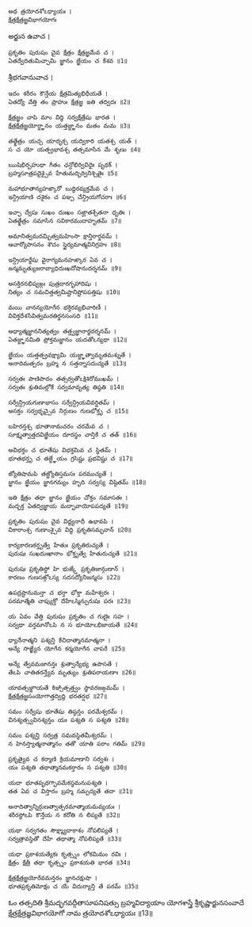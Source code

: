 	అథ త్రయోదశోఽధ్యాయః ।
	క్షేత్రక్షేత్రజ్ఞవిభాగయోగః

అర్జున ఉవాచ ।

	ప్రకృతిం పురుషం చైవ క్షేత్రం క్షేత్రజ్ఞమేవ చ ।
	ఏతద్వేదితుమిచ్ఛామి జ్ఞానం జ్ఞేయం చ కేశవ ॥1॥

శ్రీభగవానువాచ ।

	ఇదం శరీరం కౌన్తేయ క్షేత్రమిత్యభిధీయతే ।
	ఏతద్యో వేత్తి తం ప్రాహుః క్షేత్రజ్ఞ ఇతి తద్విదః ॥2॥

	క్షేత్రజ్ఞం చాపి మాం విద్ధి సర్వక్షేత్రేషు భారత ।
	క్షేత్రక్షేత్రజ్ఞయోర్జ్ఞానం యత్తజ్జ్ఞానం మతం మమ ॥3॥

	తత్క్షేత్రం యచ్చ యాదృక్చ యద్వికారి యతశ్చ యత్ ।
	స చ యో యత్ప్రభావశ్చ తత్సమాసేన మే శృణు ॥4॥

	ఋషిభిర్బహుధా గీతం ఛన్దోభిర్వివిధైః పృథక్ ।
	బ్రహ్మసూత్రపదైశ్చైవ హేతుమద్భిర్వినిశ్చితైః ॥5॥

	మహాభూతాన్యహఙ్కారో బుద్ధిరవ్యక్తమేవ చ ।
	ఇన్ద్రియాణి దశైకం చ పఞ్చ చేన్ద్రియగోచరాః ॥6॥

	ఇచ్ఛా ద్వేషః సుఖం దుఃఖం సఙ్ఘాతశ్చేతనా ధృతిః ।
	ఏతత్క్షేత్రం సమాసేన సవికారముదాహృతమ్ ॥7॥

	అమానిత్వమదమ్భిత్వమహింసా క్షాన్తిరార్జవమ్ ।
	ఆచార్యోపాసనం శౌచం స్థైర్యమాత్మవినిగ్రహః ॥8॥

	ఇన్ద్రియార్థేషు వైరాగ్యమనహఙ్కార ఏవ చ ।
	జన్మమృత్యుజరావ్యాధిదుఃఖదోషానుదర్శనమ్ ॥9॥

	అసక్తిరనభిష్వఙ్గః పుత్రదారగృహాదిషు ।
	నిత్యం చ సమచిత్తత్వమిష్టానిష్టోపపత్తిషు ॥10॥

	మయి చానన్యయోగేన భక్తిరవ్యభిచారిణీ ।
	వివిక్తదేశసేవిత్వమరతిర్జనసంసది ॥11॥

	అధ్యాత్మజ్ఞాననిత్యత్వం తత్త్వజ్ఞానార్థదర్శనమ్ ।
	ఏతజ్జ్ఞానమితి ప్రోక్తమజ్ఞానం యదతోఽన్యథా ॥12॥

	జ్ఞేయం యత్తత్ప్రవక్ష్యామి యజ్జ్ఞాత్వామృతమశ్నుతే ।
	అనాదిమత్పరం బ్రహ్మ న సత్తన్నాసదుచ్యతే ॥13॥

	సర్వతః పాణిపాదం తత్సర్వతోఽక్షిశిరోముఖమ్ ।
	సర్వతః శ్రుతిమల్లోకే సర్వమావృత్య తిష్ఠతి ॥14॥

	సర్వేన్ద్రియగుణాభాసం సర్వేన్ద్రియవివర్జితమ్ ।
	అసక్తం సర్వభృచ్చైవ నిర్గుణం గుణభోక్తృ చ ॥15॥

	బహిరన్తశ్చ భూతానామచరం చరమేవ చ ।
	సూక్ష్మత్వాత్తదవిజ్ఞేయం దూరస్థం చాన్తికే చ తత్ ॥16॥

	అవిభక్తం చ భూతేషు విభక్తమివ చ స్థితమ్ ।
	భూతభర్తృ చ తజ్జ్ఞేయం గ్రసిష్ణు ప్రభవిష్ణు చ ॥17॥

	జ్యోతిషామపి తజ్జ్యోతిస్తమసః పరముచ్యతే ।
	జ్ఞానం జ్ఞేయం జ్ఞానగమ్యం హృది సర్వస్య విష్ఠితమ్ ॥18॥

	ఇతి క్షేత్రం తథా జ్ఞానం జ్ఞేయం చోక్తం సమాసతః ।
	మద్భక్త ఏతద్విజ్ఞాయ మద్భావాయోపపద్యతే ॥19॥

	ప్రకృతిం పురుషం చైవ విద్ధ్యనాదీ ఉభావపి ।
	వికారాంశ్చ గుణాంశ్చైవ విద్ధి ప్రకృతిసమ్భవాన్ ॥20॥

	కార్యకారణకర్తృత్వే హేతుః ప్రకృతిరుచ్యతే ।
	పురుషః సుఖదుఃఖానాం భోక్తృత్వే హేతురుచ్యతే ॥21॥

	పురుషః ప్రకృతిస్థో హి భుఙ్క్తే ప్రకృతిజాన్గుణాన్ ।
	కారణం గుణసఙ్గోఽస్య సదసద్యోనిజన్మసు ॥22॥

	ఉపద్రష్టానుమన్తా చ భర్తా భోక్తా మహేశ్వరః ।
	పరమాత్మేతి చాప్యుక్తో దేహేఽస్మిన్పురుషః పరః ॥23॥

	య ఏవం వేత్తి పురుషం ప్రకృతిం చ గుణైః సహ ।
	సర్వథా వర్తమానోఽపి న స భూయోఽభిజాయతే ॥24॥

	ధ్యానేనాత్మని పశ్యన్తి కేచిదాత్మానమాత్మనా ।
	అన్యే సాఙ్ఖ్యేన యోగేన కర్మయోగేన చాపరే ॥25॥

	అన్యే త్వేవమజానన్తః శ్రుత్వాన్యేభ్య ఉపాసతే ।
	తేఽపి చాతితరన్త్యేవ మృత్యుం శ్రుతిపరాయణాః ॥26॥

	యావత్సఞ్జాయతే కిఞ్చిత్సత్త్వం స్థావరజఙ్గమమ్ ।
	క్షేత్రక్షేత్రజ్ఞసంయోగాత్తద్విద్ధి భరతర్షభ ॥27॥

	సమం సర్వేషు భూతేషు తిష్ఠన్తం పరమేశ్వరమ్ ।
	వినశ్యత్స్వవినశ్యన్తం యః పశ్యతి స పశ్యతి ॥28॥

	సమం పశ్యన్హి సర్వత్ర సమవస్థితమీశ్వరమ్ ।
	న హినస్త్యాత్మనాత్మానం తతో యాతి పరాం గతిమ్ ॥29॥

	ప్రకృత్యైవ చ కర్మాణి క్రియమాణాని సర్వశః ।
	యః పశ్యతి తథాత్మానమకర్తారం స పశ్యతి ॥30॥

	యదా భూతపృథగ్భావమేకస్థమనుపశ్యతి ।
	తత ఏవ చ విస్తారం బ్రహ్మ సమ్పద్యతే తదా ॥31॥

	అనాదిత్వాన్నిర్గుణత్వాత్పరమాత్మాయమవ్యయః ।
	శరీరస్థోఽపి కౌన్తేయ న కరోతి న లిప్యతే ॥32॥

	యథా సర్వగతం సౌక్ష్మ్యాదాకాశం నోపలిప్యతే ।
	సర్వత్రావస్థితో దేహే తథాత్మా నోపలిప్యతే ॥33॥

	యథా ప్రకాశయత్యేకః కృత్స్నం లోకమిమం రవిః ।
	క్షేత్రం క్షేత్రీ తథా కృత్స్నం ప్రకాశయతి భారత ॥34॥

	క్షేత్రక్షేత్రజ్ఞయోరేవమన్తరం జ్ఞానచక్షుషా ।
	భూతప్రకృతిమోక్షం చ యే విదుర్యాన్తి తే పరమ్ ॥35॥


ఓం తత్సదితి శ్రీమద్భగవద్గీతాసూపనిషత్సు
బ్రహ్మవిద్యాయాం యోగశాస్త్రే శ్రీకృష్ణార్జునసంవాదే
క్షేత్రక్షేత్రజ్ఞవిభాగయోగో నామ త్రయోదశోఽధ్యాయః ॥13॥